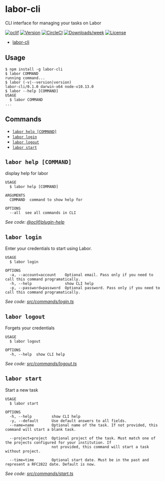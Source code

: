 # labor-cli

CLI interface for managing your tasks on Labor

[![oclif](https://img.shields.io/badge/cli-oclif-brightgreen.svg)](https://oclif.io)
[![Version](https://img.shields.io/npm/v/labor-cli.svg)](https://npmjs.org/package/labor-cli)
[![CircleCI](https://circleci.com/gh/Yurickh/labor-cli/tree/master.svg?style=shield)](https://circleci.com/gh/Yurickh/labor-cli/tree/master)
[![Downloads/week](https://img.shields.io/npm/dw/labor-cli.svg)](https://npmjs.org/package/labor-cli)
[![License](https://img.shields.io/npm/l/labor-cli.svg)](https://github.com/Yurickh/labor-cli/blob/master/package.json)

<!-- toc -->

- [labor-cli](#labor-cli)
  <!-- tocstop -->

## Usage

<!-- usage -->

```sh-session
$ npm install -g labor-cli
$ labor COMMAND
running command...
$ labor (-v|--version|version)
labor-cli/0.1.0 darwin-x64 node-v10.13.0
$ labor --help [COMMAND]
USAGE
  $ labor COMMAND
...
```

<!-- usagestop -->

## Commands

<!-- commands -->

- [`labor help [COMMAND]`](#labor-help-command)
- [`labor login`](#labor-login)
- [`labor logout`](#labor-logout)
- [`labor start`](#labor-start)

## `labor help [COMMAND]`

display help for labor

```
USAGE
  $ labor help [COMMAND]

ARGUMENTS
  COMMAND  command to show help for

OPTIONS
  --all  see all commands in CLI
```

_See code: [@oclif/plugin-help](https://github.com/oclif/plugin-help/blob/v2.1.4/src/commands/help.ts)_

## `labor login`

Enter your credentials to start using Labor.

```
USAGE
  $ labor login

OPTIONS
  -a, --account=account    Optional email. Pass only if you need to call this command programatically.
  -h, --help               show CLI help
  -p, --password=password  Optional password. Pass only if you need to call this command programatically.
```

_See code: [src/commands/login.ts](https://github.com/Yurickh/labor-cli/blob/v0.1.0/src/commands/login.ts)_

## `labor logout`

Forgets your credentials

```
USAGE
  $ labor logout

OPTIONS
  -h, --help  show CLI help
```

_See code: [src/commands/logout.ts](https://github.com/Yurickh/labor-cli/blob/v0.1.0/src/commands/logout.ts)_

## `labor start`

Start a new task

```
USAGE
  $ labor start

OPTIONS
  -h, --help         show CLI help
  -y, --default      Use default answers to all fields.
  --name=name        Optional name of the task. If not provided, this command will start a blank task.

  --project=project  Optional project of the task. Must match one of the projects configured for your institution. If
                     not provided, this command will start a task without project.

  --time=time        Optional start date. Must be in the past and represent a RFC2822 date. Default is now.
```

_See code: [src/commands/start.ts](https://github.com/Yurickh/labor-cli/blob/v0.1.0/src/commands/start.ts)_

<!-- commandsstop -->
